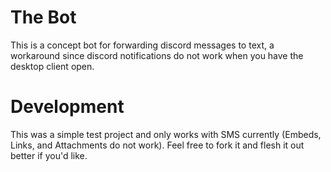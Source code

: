 # The Bot

This is a concept bot for forwarding discord messages to text,
a workaround since discord notifications do not work when you have the desktop client open.

# Development

This was a simple test project and only works with SMS currently (Embeds, Links, and Attachments do not work).
Feel free to fork it and flesh it out better if you'd like.
